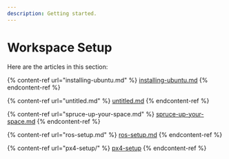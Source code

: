 ```yaml
---
description: Getting started.
---
```


# Workspace Setup

Here are the articles in this section:

{% content-ref url="installing-ubuntu.md" %}
[installing-ubuntu.md](installing-ubuntu.md)
{% endcontent-ref %}

{% content-ref url="untitled.md" %}
[untitled.md](untitled.md)
{% endcontent-ref %}

{% content-ref url="spruce-up-your-space.md" %}
[spruce-up-your-space.md](spruce-up-your-space.md)
{% endcontent-ref %}

{% content-ref url="ros-setup.md" %}
[ros-setup.md](ros-setup.md)
{% endcontent-ref %}

{% content-ref url="px4-setup/" %}
[px4-setup](px4-setup/)
{% endcontent-ref %}

